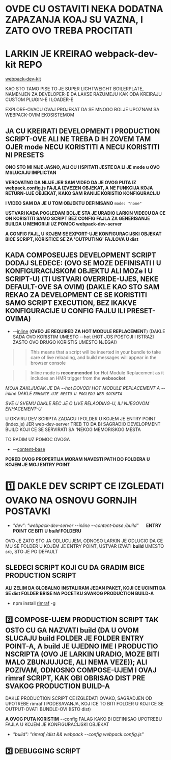 # OVDE CU OSTAVITI NEKA DODATNA ZAPAZANJA KOAJ SU VAZNA, I ZATO OVO TREBA PROCITATI

# LARKIN JE KREIRAO webpack-dev-kit REPO

[webpack-dev-kit](https://github.com/TheLarkInn/webpack-developer-kit)

KAO STO TAMO PISE TO JE SUPER LIGHTWEIGHT BOILERPLATE, NAMENJEN ZA DEVELOPER-E DA LAKSE RAZUMEJU KAK ODA KREIRAJU CUSTOM PLUGIN-E I LOADER-E

EXPLORE-OVACU OVAJ PROJEKAT DA SE MNOGO BOLJE UPOZNAM SA WEBPACK-OVIM EKOSISTEMOM

## JA CU KREIRATI DEVELOPMENT I PRODUCTION SCRIPT-OVE ALI NE TREBA D IH ZOVEM TAM OJER mode NECU KORISTITI A NECU KORISTITI NI PRESETS

**ONO STO MI NIJE JASNO, ALI CU I ISPITATI JESTE DA LI JE mode u OVO MSLUCAJU IMPLICTAN**

**VEROVATNO DA NIJJE JER SAM VIDEO DA JE OVOG PUTA IZ webpack.config.js FAJLA IZVEZEN OBJEKAT, A NE FUNKCIJA KOJA RETURN-UJE OBJEKAT, KAKO SAM RANIJE KORISTIO KONFIGURACIJU**

**I VIDEO SAM DA JE U TOM OBJEKTU DEFINISANO** `mode: "none"`

**USTVARI KADA POGLEDAM BOLJE STA JE URADIO LARKIN VIDECU DA CE ON KORISTITI SAMO SCRIPT BEZ CONFIG FAJLA ZA GENERISANJE BUILDA U MEMORIJI UZ POMOC webpack-dev-server**

**A CONFIG FAJL, U KOJEM SE EXPORT-UJE KONFIGURACIJSKI OBJEKAT BICE SCRIPT, KORISTICE SE ZA 'OUTPUTING' FAJLOVA U dist**

## KADA COMPOSEUJES DEVELOPMENT SCRIPT DODAJ SLEDECE: (OVO SE MOZE DEFINISATI I U KONFIGURACIJSKOM OBJEKTU ALI MOZe I U SCRIPT-U) (TI USTVARI OVERRIDE-UJES, NEKE DEFAULT-OVE SA OVIM) (DAKLE KAO STO SAM REKAO ZA DEVELOPMENT CE SE KORISTITI SAMO SCRIPT EXECUTION, BEZ IKAKVE KONFIGURACIJE U CONFIG FAJLU ILI PRESET-OVIMA)

- --[inline](https://webpack.js.org/configuration/dev-server/#devserverinline) (**OVEO JE REQUIRED ZA HOT MODULE REPLACEMENT**) (DAKLE SADA OVO KORISTIM UMESTO --hot (HOT JOS POSTOJI I ISTRAZI ZASTO OVO DRUGO KORISTIS UMESTO NJEGA))

>> This means that a script will be inserted in your bundle to take care of live reloading, and build messages will appear in the browser console

>> Inline mode is **recommended** for Hot Module Replacement as it includes an HMR trigger from the **websocket**

*MOJA ZAKLJUCAK JE DA --hot DOVODI HOT MODULE REPLACEMENT A --inline DAKLE `ENHSNCE-UJE NESTO U POGLEDU WEB SOCKETA`*

*SVE U SVEMU DAKLE REC JE O LIVE RELAODING-U, ILI NJEGOVOM ENHACEMENT-U*

U OKVIRU DEV SCRIPTA ZADACU I FOLDER U KOJEM JE ENTRY POINT (index.js) JER web-dev-server TREB TO DA BI SAGRADIO DEVELOPMENT BUILD KOJI CE SE SERVIRATI SA 'NEKOG MEMORISKOG MESTA

TO RADIM UZ POMOC OVOGA

- --[content-base](https://webpack.js.org/configuration/dev-server/#devservercontentbase)

**PORED OVOG PROPERTIJA MORAM NAVESTI PATH DO FOLDERA U KOJEM JE MOJ ENTRY POINT**

# :one: DAKLE DEV SCRIPT CE IZGLEDATI OVAKO NA OSNOVU GORNJIH POSTAVKI

- *"dev": "webpack-dev-server --inline --content-base /build"* &nbsp;&nbsp;&nbsp;&nbsp; **ENTRY POINT CE BITI U *build* FOLDERU**

OVO JE ZATO STO JA ODLUCUJEM, ODNOSO LARKIN JE ODLUCIO DA CE MU SE FOLDER U KOJEM JE ENTRY POINT, USTVAR IZVATI **build** UMESTO *src*, STO JE PO DEFAULT

## SLEDECI SCRIPT KOJI CU DA GRADIM BICE PRODUCTION SCRIPT

**ALI ZELIM DA GLOBALNO INSTALIRAM JEDAN PAKET, KOJI CE UCINITI DA SE dist FOLDER BRISE NA POCETKU SVAKOG PRODUCTION BUILD-A**

- npm install [rimraf](https://www.npmjs.com/package/rimraf) -g

## :two: COMPOSE-UJEM PRODUCTION SCRIPT TAK OSTO CU GA NAZVATI build (DA U OVOM SLUCAJU build FOLDER JE FOLDER ENTRY POINT-A, A build JE UJEDNO IME I PRODUCTIO NSCRIPTA (OVO JE LARKIN URADIO, MOZE BITI MALO ZBUNJUJUCE, ALI NEMA VEZE)); ALI POZIVAM, ODNOSNO COMPOSE-UJEM I OVAJ rimraf SCRIPT, KAK OBI OBRISAO DIST PRE SVAKOG PRODUCTION BUILD-A

DAKLE PRODUCTION SCRIPT CE IZGLEDATI OVAKO, SAGRADJEN OD UPOTREBE rimraf I PODESAVANJA, KOJ ICE TO BITI FOLDER U KOJI CE SE OUTPUT-OVATI BUNDLE-OVI (ISTO dist)

**A OVOG PUTA KORISTIM** --config FALAG KAKO BI DEFINISAO UPOTREBU FAJLA U KOJEM JE  KONFIGURACIJSKI OBJEKAT

- *"build": "rimraf /dist && webpack --config webpack.config.js"*

## :three: DEBUGGING SCRIPT